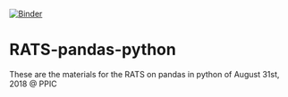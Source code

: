[![Binder](https://mybinder.org/badge.svg)](https://mybinder.org/v2/gh/chekos/RATS-pandas-python/master?filepath=notebooks%2F00_Intro.ipynb)

# RATS-pandas-python
These are the materials for the RATS on pandas in python of August 31st, 2018 @ PPIC
